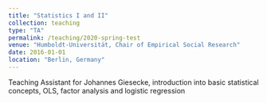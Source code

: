 ```yaml
---
title: "Statistics I and II"
collection: teaching
type: "TA"
permalink: /teaching/2020-spring-test
venue: "Humboldt-Universität, Chair of Empirical Social Research"
date: 2016-01-01
location: "Berlin, Germany"
---
```


Teaching Assistant for Johannes Giesecke, introduction into basic statistical concepts, OLS, factor analysis and logistic regression